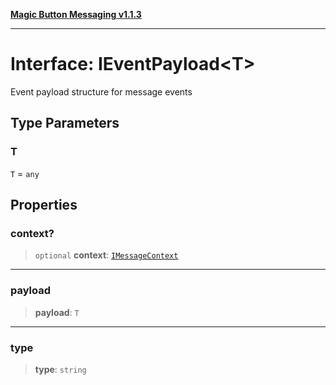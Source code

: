 [**Magic Button Messaging v1.1.3**](../README.md)

***

# Interface: IEventPayload\<T\>

Event payload structure for message events

## Type Parameters

### T

`T` = `any`

## Properties

### context?

> `optional` **context**: [`IMessageContext`](IMessageContext.md)

***

### payload

> **payload**: `T`

***

### type

> **type**: `string`
